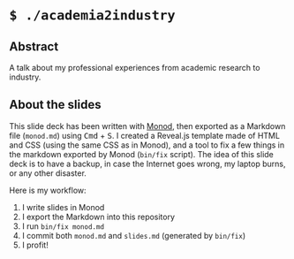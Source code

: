 # `$ ./academia2industry`

## Abstract

A talk about my professional experiences from academic research to industry.

## About the slides

This slide deck has been written with
[Monod](https://github.com/tailordev/monod), then exported as a Markdown file
(`monod.md`) using <kbd>Cmd</kbd> + <kbd>S</kbd>. I created a Reveal.js template
made of HTML and CSS (using the same CSS as in Monod), and a tool to fix a few
things in the markdown exported by Monod (`bin/fix` script). The idea of this
slide deck is to have a backup, in case the Internet goes wrong, my laptop
burns, or any other disaster.

Here is my workflow:

1. I write slides in Monod
2. I export the Markdown into this repository
3. I run `bin/fix monod.md`
4. I commit both `monod.md` and `slides.md` (generated by `bin/fix`)
5. I profit!
